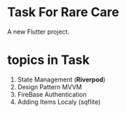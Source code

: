 # Task For Rare Care

A new Flutter project.


# topics in Task
 1. State Management (**Riverpod**)
 2. Design Pattern MVVM
 3. FireBase Authentication 
 4. Adding Items Localy (sqflite)
